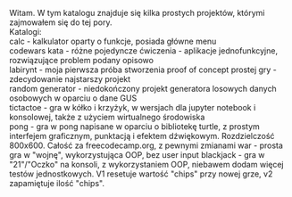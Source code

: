Witam. W tym katalogu znajduje się kilka prostych projektów, którymi zajmowałem się do tej pory.  
Katalogi:  
calc - kalkulator oparty o funkcje, posiada główne menu  
codewars kata - różne pojedyncze ćwiczenia - aplikacje jednofunkcyjne, rozwiązujące problem podany opisowo  
labirynt - moja pierwsza próba stworzenia proof of concept prostej gry - zdecydowanie najstarszy projekt  
random generator - niedokończony projekt generatora losowych danych osobowych w oparciu o dane GUS  
tictactoe - gra w kółko i krzyżyk, w wersjach dla jupyter notebook i konsolowej, także z użyciem wirtualnego środowiska  
pong - gra w pong napisane w oparciu o bibliotekę turtle, z prostym interfejem graficznym, punktacją i efektem dźwiękowym. Rozdzielczość 800x600. Całość za freecodecamp.org, z pewnymi zmianami
war - prosta gra w "wojnę", wykorzystująca OOP, bez user input
blackjack - gra w "21"/"Oczko" na konsoli, z wykorzystaniem OOP, niebawem dodam więcej testów jednostkowych. V1 resetuje wartość "chips" przy nowej grze, v2 zapamiętuje ilość "chips".
